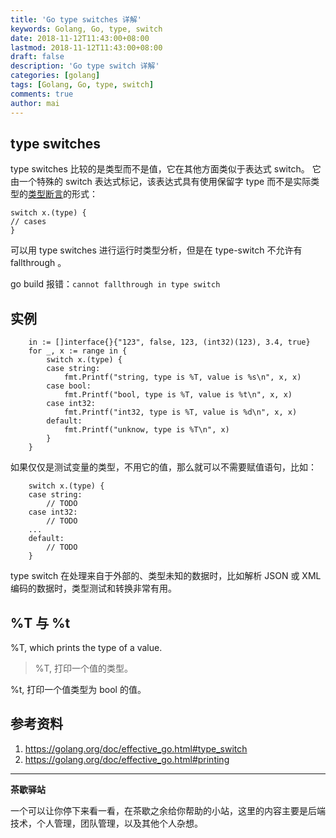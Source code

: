 ```yaml
---
title: 'Go type switches 详解'
keywords: Golang, Go, type, switch
date: 2018-11-12T11:43:00+08:00
lastmod: 2018-11-12T11:43:00+08:00
draft: false
description: 'Go type switch 详解'
categories: [golang]
tags: [Golang, Go, type, switch]
comments: true
author: mai
---
```


## type switches

type switches 比较的是类型而不是值，它在其他方面类似于表达式 switch。
它由一个特殊的 switch 表达式标记，该表达式具有使用保留字 type 而不是实际类型的[类型断言](https://golang.org/ref/spec#Type_assertions)的形式：

```golang
switch x.(type) {
// cases
}
```

可以用 type switches 进行运行时类型分析，但是在 type-switch 不允许有 fallthrough 。

go build 报错：`cannot fallthrough in type switch`

## 实例

```golang
	in := []interface{}{"123", false, 123, (int32)(123), 3.4, true}
	for _, x := range in {
		switch x.(type) {
		case string:
			fmt.Printf("string, type is %T, value is %s\n", x, x)
		case bool:
			fmt.Printf("bool, type is %T, value is %t\n", x, x)
		case int32:
			fmt.Printf("int32, type is %T, value is %d\n", x, x)
		default:
			fmt.Printf("unknow, type is %T\n", x)
		}
	}
```

如果仅仅是测试变量的类型，不用它的值，那么就可以不需要赋值语句，比如：

```golang
	switch x.(type) {
	case string:
	    // TODO
	case int32:
	    // TODO
	...
	default:
	    // TODO
	}
```

type switch 在处理来自于外部的、类型未知的数据时，比如解析 JSON 或 XML 编码的数据时，类型测试和转换非常有用。


## %T 与 %t

%T, which prints the type of a value.
>%T, 打印一个值的类型。

%t, 打印一个值类型为 bool 的值。

## 参考资料

1. https://golang.org/doc/effective_go.html#type_switch
2. https://golang.org/doc/effective_go.html#printing

----

**茶歇驿站**

一个可以让你停下来看一看，在茶歇之余给你帮助的小站，这里的内容主要是后端技术，个人管理，团队管理，以及其他个人杂想。


